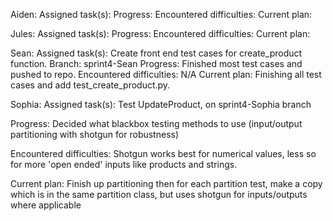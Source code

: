 Aiden:
  Assigned task(s):
  Progress:
  Encountered difficulties:
  Current plan:
  
Jules:
  Assigned task(s):
  Progress:
  Encountered difficulties:
  Current plan:

Sean:
  Assigned task(s): Create front end test cases for create_product function.
  Branch: sprint4-Sean
  Progress: Finished most test cases and pushed to repo.
  Encountered difficulties: N/A
  Current plan: Finishing all test cases and add test_create_product.py.
  
Sophia:
  Assigned task(s): Test UpdateProduct, on sprint4-Sophia branch
  
  Progress: Decided what blackbox testing methods to use (input/output partitioning with shotgun for robustness)
  
  Encountered difficulties: Shotgun works best for numerical values, less so for more 'open ended' inputs like products and strings. 
  
  Current plan: Finish up partitioning then for each partition test, make a copy which is in the same partition class, but uses shotgun for inputs/outputs where applicable
